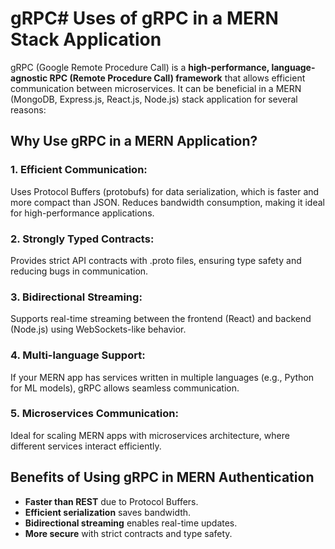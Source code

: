 # gRPC# Uses of gRPC in a MERN Stack Application

gRPC (Google Remote Procedure Call) is a **high-performance, language-agnostic RPC (Remote Procedure Call) framework** that allows efficient communication between microservices. It can be beneficial in a MERN (MongoDB, Express.js, React.js, Node.js) stack application for several reasons:

## Why Use gRPC in a MERN Application?

### 1. Efficient Communication:

Uses Protocol Buffers (protobufs) for data serialization, which is faster and more compact than JSON.
Reduces bandwidth consumption, making it ideal for high-performance applications.

### 2. Strongly Typed Contracts:

Provides strict API contracts with .proto files, ensuring type safety and reducing bugs in communication.

### 3. Bidirectional Streaming:

Supports real-time streaming between the frontend (React) and backend (Node.js) using WebSockets-like behavior.

### 4. Multi-language Support:

If your MERN app has services written in multiple languages (e.g., Python for ML models), gRPC allows seamless communication.

### 5. Microservices Communication:

Ideal for scaling MERN apps with microservices architecture, where different services interact efficiently.

## Benefits of Using gRPC in MERN Authentication

- **Faster than REST** due to Protocol Buffers.
- **Efficient serialization** saves bandwidth.
- **Bidirectional streaming** enables real-time updates.
- **More secure** with strict contracts and type safety.
